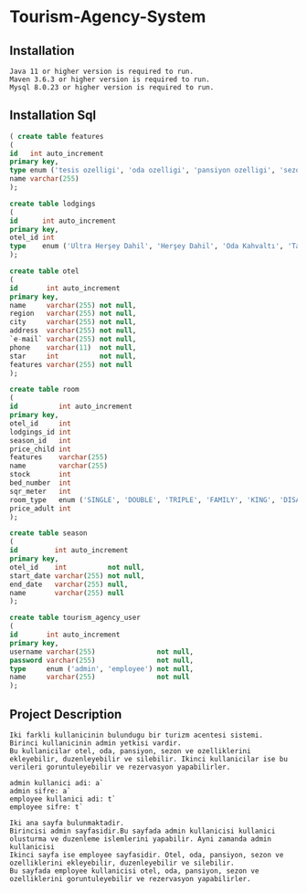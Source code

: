 ﻿# Tourism-Agency-System


## Installation
    Java 11 or higher version is required to run.
    Maven 3.6.3 or higher version is required to run.
    Mysql 8.0.23 or higher version is required to run.



## Installation Sql
``` sql
( create table features
(
id   int auto_increment
primary key,
type enum ('tesis ozelligi', 'oda ozelligi', 'pansiyon ozelligi', 'sezon ozellikleri') null,
name varchar(255)                                                                      null
);

create table lodgings
(
id      int auto_increment
primary key,
otel_id int                                                                                                                                      not null,
type    enum ('Ultra Herşey Dahil', 'Herşey Dahil', 'Oda Kahvaltı', 'Tam Pansiyon', 'Yarım Pansiyon', 'Sadece Yatak', 'Alkol Hariç Full Credit') not null
);

create table otel
(
id       int auto_increment
primary key,
name     varchar(255) not null,
region   varchar(255) not null,
city     varchar(255) not null,
address  varchar(255) not null,
`e-mail` varchar(255) not null,
phone    varchar(11)  not null,
star     int          not null,
features varchar(255) not null
);

create table room
(
id          int auto_increment
primary key,
otel_id     int                                                                                           not null,
lodgings_id int                                                                                           not null,
season_id   int                                                                                           not null,
price_child int                                                                                           not null,
features    varchar(255)                                                                                  not null,
name        varchar(255)                                                                                  not null,
stock       int                                                                                           not null,
bed_number  int                                                                                           null,
sqr_meter   int                                                                                           null,
room_type   enum ('SINGLE', 'DOUBLE', 'TRIPLE', 'FAMILY', 'KING', 'DISABLED', 'JUNIOR', 'DUBLEX', 'SUIT') null,
price_adult int                                                                                           null
);

create table season
(
id         int auto_increment
primary key,
otel_id    int          not null,
start_date varchar(255) not null,
end_date   varchar(255) null,
name       varchar(255) null
);

create table tourism_agency_user
(
id       int auto_increment
primary key,
username varchar(255)               not null,
password varchar(255)               not null,
type     enum ('admin', 'employee') not null,
name     varchar(255)               not null
);
```
## Project Description
    Iki farkli kullanicinin bulundugu bir turizm acentesi sistemi. 
    Birinci kullanicinin admin yetkisi vardir.
    Bu kullanicilar otel, oda, pansiyon, sezon ve ozelliklerini ekleyebilir, duzenleyebilir ve silebilir. Ikinci kullanicilar ise bu verileri goruntuleyebilir ve rezervasyon yapabilirler.
    
    admin kullanici adi: a`
    admin sifre: a`
    employee kullanici adi: t`
    employee sifre: t`
    
    Iki ana sayfa bulunmaktadir. 
    Birincisi admin sayfasidir.Bu sayfada admin kullanicisi kullanici olusturma ve duzenleme islemlerini yapabilir. Ayni zamanda admin kullanicisi
    Ikinci sayfa ise employee sayfasidir. Otel, oda, pansiyon, sezon ve ozelliklerini ekleyebilir, duzenleyebilir ve silebilir. 
    Bu sayfada employee kullanicisi otel, oda, pansiyon, sezon ve ozelliklerini goruntuleyebilir ve rezervasyon yapabilirler.
